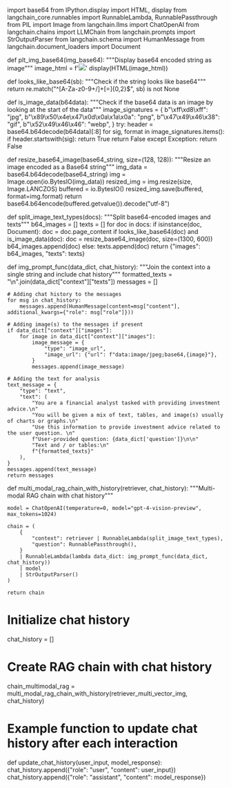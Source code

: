 import base64
from IPython.display import HTML, display
from langchain_core.runnables import RunnableLambda, RunnablePassthrough
from PIL import Image
from langchain.llms import ChatOpenAI
from langchain.chains import LLMChain
from langchain.prompts import StrOutputParser
from langchain.schema import HumanMessage
from langchain.document_loaders import Document

def plt_img_base64(img_base64):
    """Display base64 encoded string as image"""
    image_html = f'<img src="data:image/jpeg;base64,{img_base64}" />'
    display(HTML(image_html))

def looks_like_base64(sb):
    """Check if the string looks like base64"""
    return re.match("^[A-Za-z0-9+/]+[=]{0,2}$", sb) is not None

def is_image_data(b64data):
    """Check if the base64 data is an image by looking at the start of the data"""
    image_signatures = {
        b"\xff\xd8\xff": "jpg",
        b"\x89\x50\x4e\x47\x0d\x0a\x1a\x0a": "png",
        b"\x47\x49\x46\x38": "gif",
        b"\x52\x49\x46\x46": "webp",
    }
    try:
        header = base64.b64decode(b64data)[:8]
        for sig, format in image_signatures.items():
            if header.startswith(sig):
                return True
        return False
    except Exception:
        return False

def resize_base64_image(base64_string, size=(128, 128)):
    """Resize an image encoded as a Base64 string"""
    img_data = base64.b64decode(base64_string)
    img = Image.open(io.BytesIO(img_data))
    resized_img = img.resize(size, Image.LANCZOS)
    buffered = io.BytesIO()
    resized_img.save(buffered, format=img.format)
    return base64.b64encode(buffered.getvalue()).decode("utf-8")

def split_image_text_types(docs):
    """Split base64-encoded images and texts"""
    b64_images = []
    texts = []
    for doc in docs:
        if isinstance(doc, Document):
            doc = doc.page_content
        if looks_like_base64(doc) and is_image_data(doc):
            doc = resize_base64_image(doc, size=(1300, 600))
            b64_images.append(doc)
        else:
            texts.append(doc)
    return {"images": b64_images, "texts": texts}

def img_prompt_func(data_dict, chat_history):
    """Join the context into a single string and include chat history"""
    formatted_texts = "\n".join(data_dict["context"]["texts"])
    messages = []

    # Adding chat history to the messages
    for msg in chat_history:
        messages.append(HumanMessage(content=msg["content"], additional_kwargs={"role": msg["role"]}))

    # Adding image(s) to the messages if present
    if data_dict["context"]["images"]:
        for image in data_dict["context"]["images"]:
            image_message = {
                "type": "image_url",
                "image_url": {"url": f"data:image/jpeg;base64,{image}"},
            }
            messages.append(image_message)

    # Adding the text for analysis
    text_message = {
        "type": "text",
        "text": (
            "You are a financial analyst tasked with providing investment advice.\n"
            "You will be given a mix of text, tables, and image(s) usually of charts or graphs.\n"
            "Use this information to provide investment advice related to the user question. \n"
            f"User-provided question: {data_dict['question']}\n\n"
            "Text and / or tables:\n"
            f"{formatted_texts}"
        ),
    }
    messages.append(text_message)
    return messages

def multi_modal_rag_chain_with_history(retriever, chat_history):
    """Multi-modal RAG chain with chat history"""

    model = ChatOpenAI(temperature=0, model="gpt-4-vision-preview", max_tokens=1024)

    chain = (
        {
            "context": retriever | RunnableLambda(split_image_text_types),
            "question": RunnablePassthrough(),
        }
        | RunnableLambda(lambda data_dict: img_prompt_func(data_dict, chat_history))
        | model
        | StrOutputParser()
    )

    return chain

# Initialize chat history
chat_history = []

# Create RAG chain with chat history
chain_multimodal_rag = multi_modal_rag_chain_with_history(retriever_multi_vector_img, chat_history)

# Example function to update chat history after each interaction
def update_chat_history(user_input, model_response):
    chat_history.append({"role": "user", "content": user_input})
    chat_history.append({"role": "assistant", "content": model_response})

